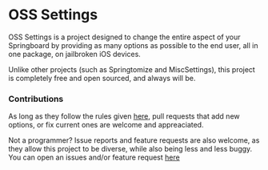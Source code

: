 # OSS Settings
OSS Settings is a project designed to change the entire aspect of your Springboard by providing as many options as possible to the end user, all in one package, on jailbroken iOS devices. 

Unlike other projects (such as Springtomize and MiscSettings), this project is completely free and open sourced, and always will be. 

### Contributions
As long as they follow the rules given [here](https://github.com/castyte/osssettings/blob/master/CONTRIBUTING.md), pull requests that add new options, or fix current ones are welcome and appreaciated. 

Not a programmer? Issue reports and feature requests are also welcome, as they allow this project to be diverse, while also being less and less buggy. You can open an issues and/or feature request [here](https://github.com/castyte/osssettings/issues/new/choose)
